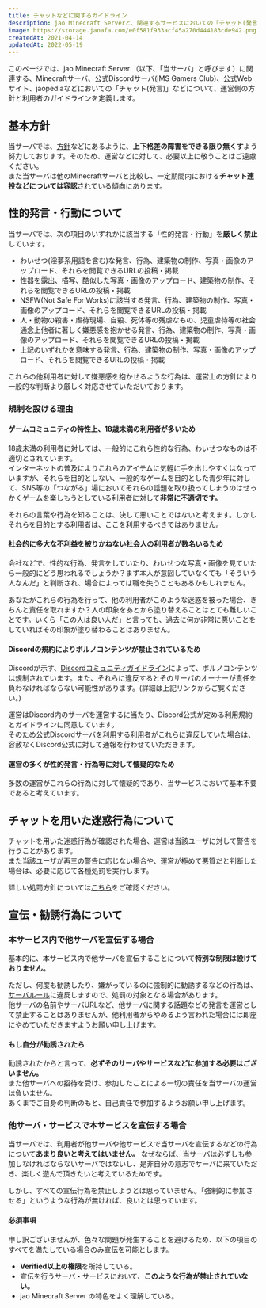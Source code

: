 ```yaml
---
title: チャットなどに関するガイドライン
description: jao Minecraft Serverと、関連するサービスにおいての「チャット(発言)」について、運営側の方針と利用者のガイドラインを定義します。
image: https://storage.jaoafa.com/e0f581f933acf45a270d444183cde942.png 
createdAt: 2021-04-14
updatedAt: 2022-05-19
---
```


このページでは、jao Minecraft Server （以下、「当サーバ」と呼びます）に関連する、Minecraftサーバ、公式Discordサーバ(jMS Gamers Club)、公式Webサイト、jaopediaなどにおいての「チャット(発言)」などについて、運営側の方針と利用者のガイドラインを定義します。

## 基本方針

当サーバでは、[方針](/server/policies)などにあるように、**上下格差の障害をできる限り無くす**よう努力しております。そのため、運営などに対して、必要以上に敬うことはご遠慮ください。  
また当サーバは他のMinecraftサーバと比較し、一定期間内における**チャット連投などについては容認**されている傾向にあります。

## 性的発言・行動について

当サーバでは、次の項目のいずれかに該当する「性的発言・行動」を**厳しく禁止**しています。

- わいせつ(淫夢系用語を含む)な発言、行為、建築物の制作、写真・画像のアップロード、それらを閲覧できるURLの投稿・掲載
- 性器を露出、描写、酷似した写真・画像のアップロード、建築物の制作、それらを閲覧できるURLの投稿・掲載
- NSFW(Not Safe For Works)に該当する発言、行為、建築物の制作、写真・画像のアップロード、それらを閲覧できるURLの投稿・掲載
- 人・動物の殺害・虐待現場、自殺、死体等の残虐なもの、児童虐待等の社会通念上他者に著しく嫌悪感を抱かせる発言、行為、建築物の制作、写真・画像のアップロード、それらを閲覧できるURLの投稿・掲載
- 上記のいずれかを意味する発言、行為、建築物の制作、写真・画像のアップロード、それらを閲覧できるURLの投稿・掲載

これらの他利用者に対して嫌悪感を抱かせるような行為は、運営上の方針により一般的な判断より厳しく対応させていただいております。

### 規制を設ける理由

#### ゲームコミュニティの特性上、18歳未満の利用者が多いため

18歳未満の利用者に対しては、一般的にこれら性的な行為、わいせつなものは不適切とされています。  
インターネットの普及によりこれらのアイテムに気軽に手を出しやすくはなっていますが、それらを目的としない、一般的なゲームを目的とした青少年に対して、SNS等の「つながる」場においてそれらの話題を取り扱ってしまうのはせっかくゲームを楽しもうとしている利用者に対して**非常に不適切です。**

それらの言葉や行為を知ることは、決して悪いことではないと考えます。しかしそれらを目的とする利用者は、ここを利用するべきではありません。

#### 社会的に多大な不利益を被りかねない社会人の利用者が数名いるため

会社などで、性的な行為、発言をしていたり、わいせつな写真・画像を見ていたら一般的にどう思われるでしょうか？まず本人が意図していなくても「そういう人なんだ」と判断され、場合によっては職を失うこともあるかもしれません。  

あなたがこれらの行為を行って、他の利用者がこのような迷惑を被った場合、きちんと責任を取れますか？人の印象をあとから塗り替えることはとても難しいことです。いくら「この人は良い人だ」と言っても、過去に何か非常に悪いことをしていればその印象が塗り替わることはありません。

#### Discordの規約によりポルノコンテンツが禁止されているため

Discordが示す、[Discordコミュニティガイドライン](https://discord.com/guidelines)によって、ポルノコンテンツは規制されています。また、それらに違反するとそのサーバのオーナーが責任を負わなければならない可能性があります。(詳細は上記リンクからご覧ください。)

運営はDiscord内のサーバを運営するに当たり、Discord公式が定める利用規約とガイドラインに同意しています。  
そのため公式Discordサーバを利用する利用者がこれらに違反していた場合は、容赦なくDiscord公式に対して通報を行わせていただきます。

#### 運営の多くが性的発言・行為等に対して懐疑的なため

多数の運営がこれらの行為に対して懐疑的であり、当サービスにおいて基本不要であると考えています。

## チャットを用いた迷惑行為について

チャットを用いた迷惑行為が確認された場合、運営は当該ユーザに対して警告を行うことがあります。  
また当該ユーザが再三の警告に応じない場合や、運営が極めて悪質だと判断した場合は、必要に応じて各種処罰を実行します。  

詳しい処罰方針については[こちら](/server/policies/bans)をご確認ください。

## 宣伝・勧誘行為について

### 本サービス内で他サーバを宣伝する場合

基本的に、本サービス内で他サーバを宣伝することについて**特別な制限は設けておりません。**

ただし、何度も勧誘したり、嫌がっているのに強制的に勧誘するなどの行為は、[サーバルール](/server/rules)に違反しますので、処罰の対象となる場合があります。  
他サーバの名前やサーバURLなど、他サーバに関する話題などの発言を運営として禁止することはありませんが、他利用者からやめるよう言われた場合には即座にやめていただきますようお願い申し上げます。

#### もし自分が勧誘されたら

勧誘されたからと言って、**必ずそのサーバやサービスなどに参加する必要はございません。**  
また他サーバへの招待を受け、参加したことによる一切の責任を当サーバの運営は負いません。  
あくまでご自身の判断のもと、自己責任で参加するようお願い申し上げます。

### 他サーバ・サービスで本サービスを宣伝する場合

当サーバでは、利用者が他サーバや他サービスで当サーバを宣伝するなどの行為について**あまり良いと考えてはいません。**
なぜならば、当サーバは必ずしも参加しなければならないサーバではないし、是非自分の意志でサーバに来ていただき、楽しく遊んで頂きたいと考えているためです。

しかし、すべての宣伝行為を禁止しようとは思っていません。「強制的に参加させる」というような行為が無ければ、良いとは思っています。

#### 必須事項

申し訳ございませんが、色々な問題が発生することを避けるため、以下の項目のすべてを満たしている場合のみ宣伝を可能とします。

- **Verified以上の権限**を所持している。
- 宣伝を行うサーバ・サービスにおいて、**このような行為が禁止されていない。**
- jao Minecraft Server の特色をよく理解している。
